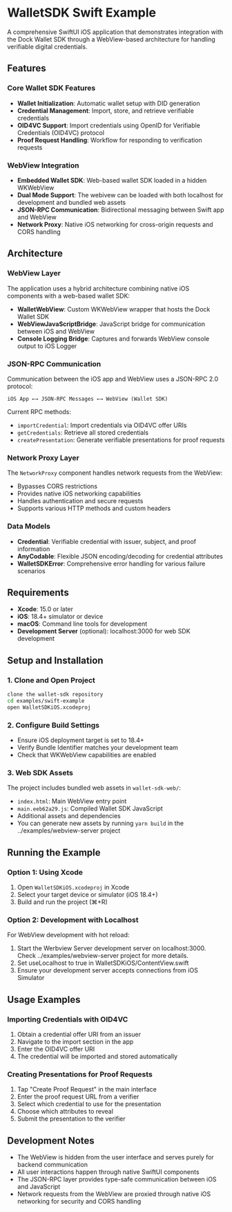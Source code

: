 # WalletSDK Swift Example

A comprehensive SwiftUI iOS application that demonstrates integration with the Dock Wallet SDK through a WebView-based architecture for handling verifiable digital credentials.

## Features

### Core Wallet SDK Features
- **Wallet Initialization**: Automatic wallet setup with DID generation
- **Credential Management**: Import, store, and retrieve verifiable credentials
- **OID4VC Support**: Import credentials using OpenID for Verifiable Credentials (OID4VC) protocol
- **Proof Request Handling**: Workflow for responding to verification requests

### WebView Integration
- **Embedded Wallet SDK**: Web-based wallet SDK loaded in a hidden WKWebView
- **Dual Mode Support**: The webivew can be loaded with both localhost for development and bundled web assets
- **JSON-RPC Communication**: Bidirectional messaging between Swift app and WebView
- **Network Proxy**: Native iOS networking for cross-origin requests and CORS handling

## Architecture

### WebView Layer
The application uses a hybrid architecture combining native iOS components with a web-based wallet SDK:

- **WalletWebView**: Custom WKWebView wrapper that hosts the Dock Wallet SDK
- **WebViewJavaScriptBridge**: JavaScript bridge for communication between iOS and WebView
- **Console Logging Bridge**: Captures and forwards WebView console output to iOS Logger

### JSON-RPC Communication
Communication between the iOS app and WebView uses a JSON-RPC 2.0 protocol:

```
iOS App ←→ JSON-RPC Messages ←→ WebView (Wallet SDK)
```

Current RPC methods:
- `importCredential`: Import credentials via OID4VC offer URIs
- `getCredentials`: Retrieve all stored credentials
- `createPresentation`: Generate verifiable presentations for proof requests

### Network Proxy Layer
The `NetworkProxy` component handles network requests from the WebView:
- Bypasses CORS restrictions
- Provides native iOS networking capabilities
- Handles authentication and secure requests
- Supports various HTTP methods and custom headers

### Data Models
- **Credential**: Verifiable credential with issuer, subject, and proof information
- **AnyCodable**: Flexible JSON encoding/decoding for credential attributes
- **WalletSDKError**: Comprehensive error handling for various failure scenarios

## Requirements

- **Xcode**: 15.0 or later
- **iOS**: 18.4+ simulator or device
- **macOS**: Command line tools for development
- **Development Server** (optional): localhost:3000 for web SDK development

## Setup and Installation

### 1. Clone and Open Project
```bash
clone the wallet-sdk repository
cd examples/swift-example
open WalletSDKiOS.xcodeproj
```

### 2. Configure Build Settings
- Ensure iOS deployment target is set to 18.4+
- Verify Bundle Identifier matches your development team
- Check that WKWebView capabilities are enabled

### 3. Web SDK Assets
The project includes bundled web assets in `wallet-sdk-web/`:
- `index.html`: Main WebView entry point
- `main.eeb62a29.js`: Compiled Wallet SDK JavaScript
- Additional assets and dependencies
- You can generate new assets by running `yarn build` in the ../examples/webview-server project

## Running the Example

### Option 1: Using Xcode
1. Open `WalletSDKiOS.xcodeproj` in Xcode
2. Select your target device or simulator (iOS 18.4+)
3. Build and run the project (⌘+R)

### Option 2: Development with Localhost
For WebView development with hot reload:
1. Start the Werbview Server development server on localhost:3000. Check ../examples/webview-server project for more details.
2. Set useLocalhost to true in WalletSDKiOS/ContentView.swift
3. Ensure your development server accepts connections from iOS Simulator

## Usage Examples

### Importing Credentials with OID4VC
1. Obtain a credential offer URI from an issuer
2. Navigate to the import section in the app
3. Enter the OID4VC offer URI
4. The credential will be imported and stored automatically

### Creating Presentations for Proof Requests
1. Tap "Create Proof Request" in the main interface
2. Enter the proof request URL from a verifier
3. Select which credential to use for the presentation
4. Choose which attributes to reveal
5. Submit the presentation to the verifier

## Development Notes

- The WebView is hidden from the user interface and serves purely for backend communication
- All user interactions happen through native SwiftUI components
- The JSON-RPC layer provides type-safe communication between iOS and JavaScript
- Network requests from the WebView are proxied through native iOS networking for security and CORS handling

